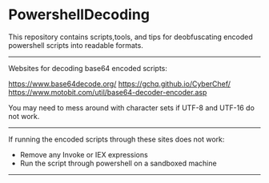 # PowershellDecoding

This repository contains scripts,tools, and tips for deobfuscating encoded powershell scripts into readable formats.

--------------------------------------------------------------------------------------------------------------------------------------------------------------------

Websites for decoding base64 encoded scripts:

https://www.base64decode.org/
https://gchq.github.io/CyberChef/
https://www.motobit.com/util/base64-decoder-encoder.asp

You may need to mess around with character sets if UTF-8 and UTF-16 do not work.

--------------------------------------------------------------------------------------------------------------------------------------------------------------------

If running the encoded scripts through these sites does not work:
- Remove any Invoke or IEX expressions
- Run the script through powershell on a sandboxed machine

--------------------------------------------------------------------------------------------------------------------------------------------------------------------
